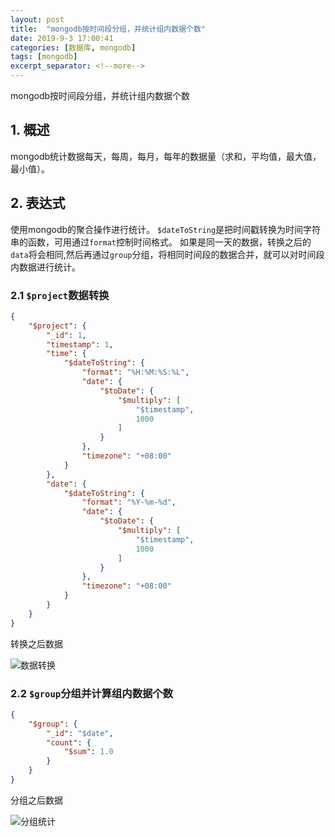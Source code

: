 ```yaml
---
layout: post
title:  "mongodb按时间段分组，并统计组内数据个数"
date: 2019-9-3 17:00:41
categories: [数据库, mongodb]
tags: [mongodb]
excerpt_separator: <!--more-->
---
```


mongodb按时间段分组，并统计组内数据个数
<!--more-->

## 1. 概述

mongodb统计数据每天，每周，每月，每年的数据量（求和，平均值，最大值，最小值）。

## 2. 表达式

使用mongodb的聚合操作进行统计。
`$dateToString`是把时间戳转换为时间字符串的函数，可用通过`format`控制时间格式。
如果是同一天的数据，转换之后的`data`将会相同,然后再通过`group`分组，将相同时间段的数据合并，就可以对时间段内数据进行统计。

### 2.1 `$project`数据转换

```json
{
    "$project": {
        "_id": 1,
        "timestamp": 1,
        "time": {
            "$dateToString": {
                "format": "%H:%M:%S:%L",
                "date": {
                    "$toDate": {
                        "$multiply": [
                            "$timestamp",
                            1000
                        ]
                    }
                },
                "timezone": "+08:00"
            }
        },
        "date": {
            "$dateToString": {
                "format": "%Y-%m-%d",
                "date": {
                    "$toDate": {
                        "$multiply": [
                            "$timestamp",
                            1000
                        ]
                    }
                },
                "timezone": "+08:00"
            }
        }
    }
}
```

转换之后数据

![数据转换](/images/微信截图_20190903171132.png)

### 2.2 `$group`分组并计算组内数据个数

```json
{
    "$group": {
        "_id": "$date",
        "count": {
            "$sum": 1.0
        }
    }
}
```

分组之后数据

![分组统计](/images/微信截图_20190903171654.png)
